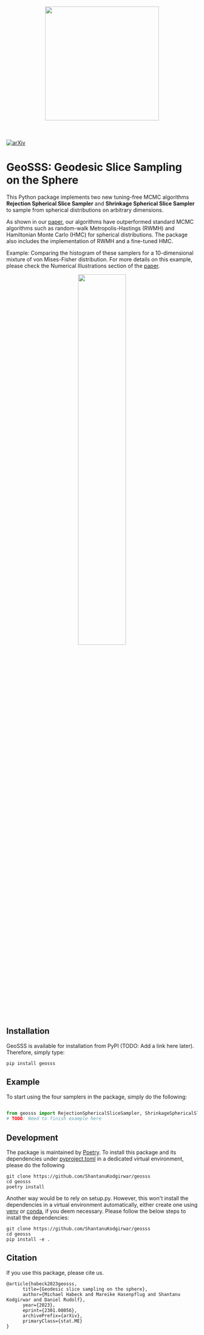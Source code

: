 <h1 align="center">
<img src="https://github.com/ShantanuKodgirwar/geosss/blob/main/assets/logo.svg" width="300">
</h1><br>

[![arXiv](https://img.shields.io/badge/DOI-10.1038%2Fs41586--020--2649--2-blue)](
https://doi.org/10.48550/arXiv.2301.08056)

# GeoSSS: Geodesic Slice Sampling on the Sphere

This Python package implements two new tuning-free MCMC algorithms **Rejection Spherical Slice Sampler** and **Shrinkage Spherical Slice Sampler** to sample from spherical distributions on arbitrary dimensions.

As shown in our [paper](https://doi.org/10.48550/arXiv.2301.08056), our algorithms have outperformed standard MCMC algorithms such as random-walk Metropolis-Hastings (RWMH) and Hamiltonian Monte Carlo (HMC) for spherical distributions. The package also includes the implementation of RWMH and a fine-tuned HMC.  

Example: Comparing the histogram of these samplers for a 10-dimensional mixture of von Mises-Fisher distribution. For more details on this example, please check the Numerical Illustrations section of the [paper](https://doi.org/10.48550/arXiv.2301.08056).

<p align="center">
<img src="https://github.com/ShantanuKodgirwar/geosss/blob/475b4a417ff1b6955ce7629d539d87de81fd1668/assets/mixture_vMF_d10_K5_kappa100_hist.png" width=50% height=50%>
</p>

## Installation

GeoSSS is available for installation from PyPI (TODO: Add a link here later). Therefore, simply type:
```
pip install geosss
```

## Example

To start using the four samplers in the package, simply do the following:
```python

from geosss import RejectionSphericalSliceSampler, ShrinkageSphericalSliceSampler, MetropolisHastings, SphericalHMC
# TODO: Need to finish example here

```

## Development

The package is maintained by [Poetry](https://python-poetry.org/). To install this package and its dependencies under [pyproject.toml](pyproject.toml) in a dedicated virtual environment, please do the following

```
git clone https://github.com/ShantanuKodgirwar/geosss
cd geosss
poetry install
```

Another way would be to rely on setup.py. However, this won't install the dependencies in a virtual environment automatically, either create one using [venv](https://docs.python.org/3/library/venv.html) or [conda](https://conda.io/projects/conda/en/latest/user-guide/tasks/manage-environments.html#activating-an-environment), if you deem necessary. Please follow the below steps to install the dependencies:

```
git clone https://github.com/ShantanuKodgirwar/geosss
cd geosss
pip install -e .
```

## Citation

If you use this package, please cite us.
```
@article{habeck2023geosss,
      title={Geodesic slice sampling on the sphere}, 
      author={Michael Habeck and Mareike Hasenpflug and Shantanu Kodgirwar and Daniel Rudolf},
      year={2023},
      eprint={2301.08056},
      archivePrefix={arXiv},
      primaryClass={stat.ME}
}
```

